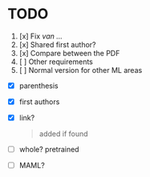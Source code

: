# TODO

1. [x] Fix *van ...*
2. [x] Shared first author?
3. [x] Compare between the PDF
4. [ ] Other requirements
5. [ ] Normal version for other ML areas

- [x] parenthesis
- [x] first authors
- [x] link?
   > added if found

- [ ] whole? pretrained
- [ ] MAML?
